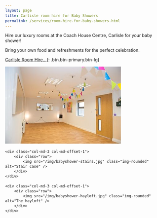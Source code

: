 ```yaml
---
layout: page
title: Carlisle room hire for Baby Showers
permalink: /services/room-hire-for-baby-showers.html
---
```


Hire our luxury rooms at the Coach House Centre, Carlisle for your baby shower! 

Bring your own food and refreshments for the perfect celebration. 

[Carlisle Room Hire...](services/carlisle-room-hire.html){: .btn.btn-primary.btn-lg}

<div class="row">
	<div class="col-md-3">
		<div class="row">
			<img src="/img/babyshower-pottingshed.jpg" class="img-rounded" alt="The potting shed" />
		</div>
	</div>

	<div class="col-md-3 col-md-offset-1">
		<div class="row">
			<img src="/img/babyshower-stairs.jpg" class="img-rounded" alt="Stair case" />
		</div>
	</div>

	<div class="col-md-3 col-md-offset-1">
		<div class="row">
			<img src="/img/babyshower-hayloft.jpg" class="img-rounded" alt="The hayloft" />
		</div>
	</div>
</div>